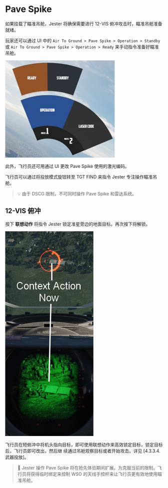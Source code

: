 # Pave Spike

如果挂载了瞄准吊舱，Jester 将确保需要进行 12-VIS 俯冲攻击时，瞄准吊舱准备就绪。

玩家还可以通过 UI 中的 `Air To Ground > Pave Spike > Operation > Standby` 或
`Air To Ground > Pave Spike > Operation > Ready` 来手动指令准备好瞄准吊舱。

![Operation Options](../../img/jpod_operation_options.jpg)

此外，飞行员还可用通过 UI 更改 Pave Spike 使用的激光编码。

飞行员可以通过将投放模式旋钮转至 TGT FIND 来指令 Jester 专注操作瞄准吊舱。

> 💡 由于 DSCG 限制，不可同时操作 Pave Spike 和雷达系统。

## 12-VIS 俯冲

按下 **联想动作** 将指令 Jester 锁定准星旁边的地面目标。再次按下将解锁。

![Pipper on Target](../../img/jpod_12_vis_dive_lock.jpg)

飞行员在短俯冲中将机头指向目标，即可使用联想动作来高效锁定目标，锁定目标后，飞行员即可改出，然后继
续通过吊舱观察目标或者开始攻击。详见
[4.3.3.4. 武器投放]。

> 🚧 Jester 操作 Pave Spike 将在抢先体验期间扩展。为克服当前的限制，飞行员将获得临时绑定来控制 WSO
> 的天线手控杆来让飞行员更有效地使用瞄准吊舱。
